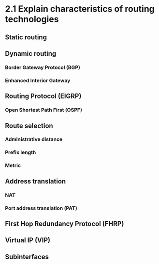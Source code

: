# 2.1 Explain characteristics of routing technologies

## Static routing

## Dynamic routing

### Border Gateway Protocol (BGP)

### Enhanced Interior Gateway

## Routing Protocol (EIGRP)

### Open Shortest Path First (OSPF)

## Route selection

### Administrative distance

### Prefix length

### Metric

## Address translation

### NAT

### Port address translation (PAT)

## First Hop Redundancy Protocol (FHRP)

## Virtual IP (VIP)

## Subinterfaces
